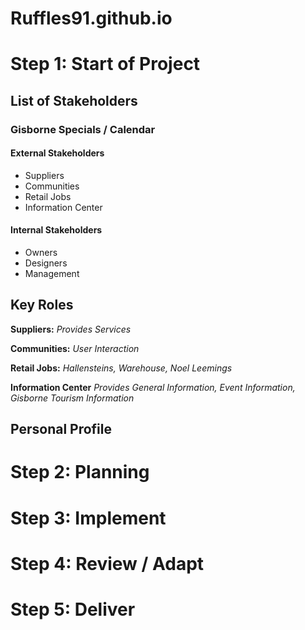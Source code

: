# Ruffles91.github.io

# Step 1: Start of Project

## List of Stakeholders

### Gisborne Specials / Calendar

#### External Stakeholders
- Suppliers
- Communities
- Retail Jobs
- Information Center

#### Internal Stakeholders
- Owners
- Designers
- Management

## Key Roles

**Suppliers:**
*Provides Services*

**Communities:**
*User Interaction*

**Retail Jobs:**
*Hallensteins,* *Warehouse,* *Noel Leemings*

**Information Center**
*Provides General Information,* *Event Information,* *Gisborne Tourism Information*




## Personal Profile

# Step 2: Planning

# Step 3: Implement

# Step 4: Review / Adapt

# Step 5: Deliver
